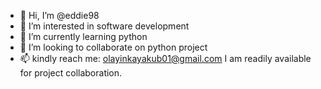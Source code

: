 - 👋 Hi, I’m @eddie98
- 👀 I’m interested in software development
- 🌱 I’m currently learning python
- 💞️ I’m looking to collaborate on python project
- 📫 kindly reach me: olayinkayakub01@gmail.com
I am readily available for project collaboration.

<!---
eddie98/eddie98 is a ✨ special ✨ repository because its `README.md` (this file) appears on your GitHub profile.
You can click the Preview link to take a look at your changes.
--->
